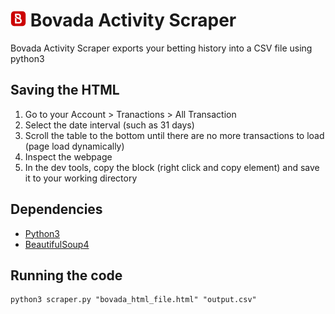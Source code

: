
<img src="logo.webp" alt="Bovada Logo" width="25" height="25"> Bovada Activity Scraper 
==========================

Bovada Activity Scraper exports your betting history into a CSV file using python3

## Saving the HTML
1. Go to your Account > Tranactions > All Transaction
2. Select the date interval (such as 31 days)
3. Scroll the table to the bottom until there are no more transactions to load (page load dynamically)
4. Inspect the webpage
5. In the dev tools, copy the <body> block (right click and copy element) and save it to your working directory


## Dependencies
- [Python3](https://www.python.org/downloads/)
- [BeautifulSoup4](https://www.crummy.com/software/BeautifulSoup/bs4/doc/)


## Running the code
```
python3 scraper.py "bovada_html_file.html" "output.csv"
```